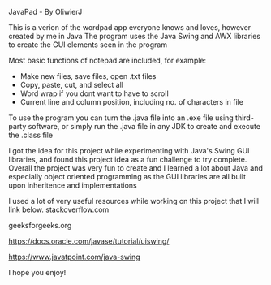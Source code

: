 JavaPad - By OliwierJ

This is a verion of the wordpad app everyone knows and loves, however created by me in Java
The program uses the Java Swing and AWX libraries to create the GUI elements seen in the program

Most basic functions of notepad are included, for example:
  - Make new files, save files, open .txt files
  - Copy, paste, cut, and select all
  - Word wrap if you dont want to have to scroll
  - Current line and column position, including no. of characters in file

To use the program you can turn the .java file into an .exe file using third-party software,
or simply run the .java file in any JDK to create and execute the .class file

I got the idea for this project while experimenting with Java's Swing GUI libraries, and found 
this project idea as a fun challenge to try complete. Overall the project was very fun to create 
and I learned a lot about Java and especially object oriented programming as the GUI libraries are 
all built upon inheritence and implementations

I used a lot of very useful resources while working on this project that I will link below.
stackoverflow.com

geeksforgeeks.org

https://docs.oracle.com/javase/tutorial/uiswing/

https://www.javatpoint.com/java-swing

I hope you enjoy!
